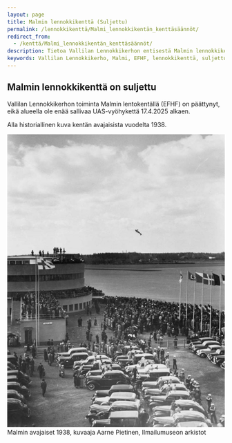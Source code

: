 ```yaml
---
layout: page
title: Malmin lennokkikenttä (Suljettu)
permalink: /lennokkikenttä/Malmi_lennokkikentän_kenttäsäännöt/
redirect_from:
  - /kenttä/Malmi_lennokkikentän_kenttäsäännöt/
description: Tietoa Vallilan Lennokkikerhon entisestä Malmin lennokkikentästä (EFHF), joka on nyt suljettu.
keywords: Vallilan Lennokkikerho, Malmi, EFHF, lennokkikenttä, suljettu, historia
---
```


## Malmin lennokkikenttä on suljettu

Vallilan Lennokkikerhon toiminta Malmin lentokentällä (EFHF) on päättynyt, eikä alueella ole enää sallivaa UAS-vyöhykettä 17.4.2025 alkaen.

Alla historiallinen kuva kentän avajaisista vuodelta 1938.

<div class="image-container">
<img src="/images/Malmi-avajaiset-1938.jpg" alt="Malmin lentokentän avajaiset 1938"/>
Malmin avajaiset 1938, kuvaaja Aarne Pietinen, Ilmailumuseon arkistot
</div>
